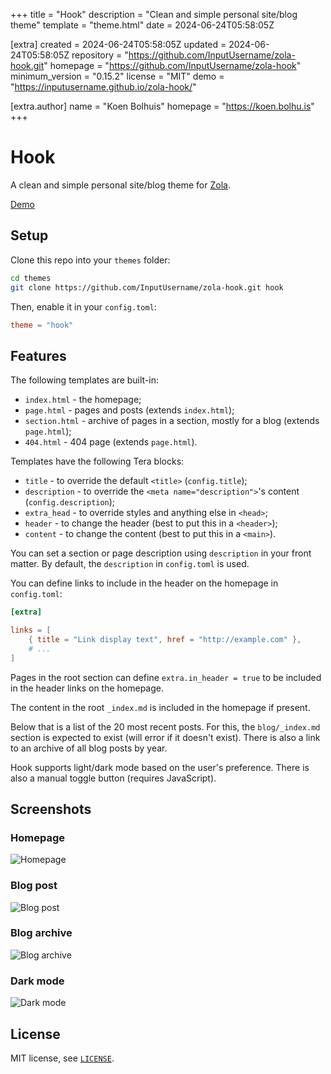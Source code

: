 
+++
title = "Hook"
description = "Clean and simple personal site/blog theme"
template = "theme.html"
date = 2024-06-24T05:58:05Z

[extra]
created = 2024-06-24T05:58:05Z
updated = 2024-06-24T05:58:05Z
repository = "https://github.com/InputUsername/zola-hook.git"
homepage = "https://github.com/InputUsername/zola-hook"
minimum_version = "0.15.2"
license = "MIT"
demo = "https://inputusername.github.io/zola-hook/"

[extra.author]
name = "Koen Bolhuis"
homepage = "https://koen.bolhu.is"
+++        

# Hook

A clean and simple personal site/blog theme for [Zola](https://getzola.org).

[Demo](https://inputusername.github.io/zola-hook/)

## Setup

Clone this repo into your `themes` folder:
```sh
cd themes
git clone https://github.com/InputUsername/zola-hook.git hook
```

Then, enable it in your `config.toml`:
```toml
theme = "hook"
```

## Features

The following templates are built-in:
- `index.html` - the homepage;
- `page.html` - pages and posts (extends `index.html`);
- `section.html` - archive of pages in a section, mostly for a blog (extends `page.html`);
- `404.html` - 404 page (extends `page.html`).

Templates have the following Tera blocks:
- `title` - to override the default `<title>` (`config.title`);
- `description` - to override the `<meta name="description">`'s content (`config.description`);
- `extra_head` - to override styles and anything else in `<head>`;
- `header` - to change the header (best to put this in a `<header>`);
- `content` - to change the content (best to put this in a `<main>`).

You can set a section or page description using `description` in your front matter.
By default, the `description` in `config.toml` is used.

You can define links to include in the header on the homepage in `config.toml`:
```toml
[extra]

links = [
    { title = "Link display text", href = "http://example.com" },
    # ...
]
```

Pages in the root section can define `extra.in_header = true` to be included in the header links on the homepage.

The content in the root `_index.md` is included in the homepage if present.

Below that is a list of the 20 most recent posts. For this, the `blog/_index.md` section is expected to exist
(will error if it doesn't exist). There is also a link to an archive of all blog posts by year.

Hook supports light/dark mode based on the user's preference. There is also a manual toggle button
(requires JavaScript).

## Screenshots

### Homepage

![Homepage](screenshot.png)

### Blog post
![Blog post](screenshot2.png)

### Blog archive
![Blog archive](screenshot3.png)

### Dark mode
![Dark mode](screenshot4.png)

## License

MIT license, see [`LICENSE`](https://github.com/InputUsername/zola-hook/blob/main/LICENSE).

        